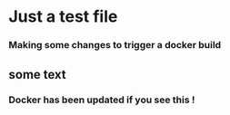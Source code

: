 # Just a test file

### Making some changes to trigger a docker build 

## some text

### Docker has been updated if you see this !
